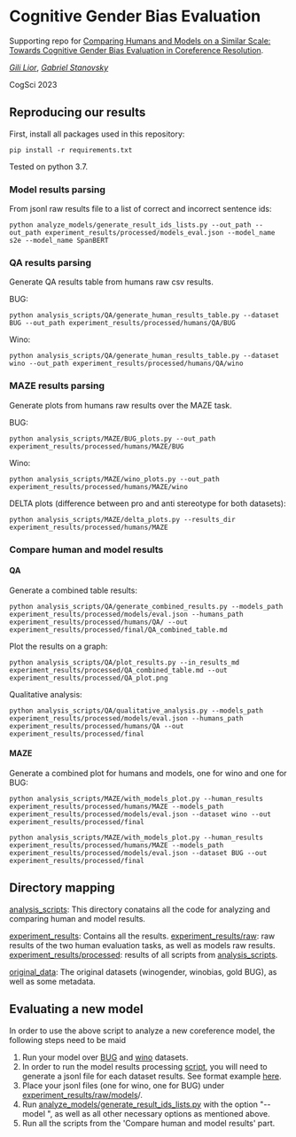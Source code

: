 # Cognitive Gender Bias Evaluation

Supporting repo for [Comparing Humans and Models on a Similar Scale: Towards Cognitive Gender Bias Evaluation in Coreference Resolution](https://arxiv.org/abs/2305.15389).

[<em>Gili Lior</em>](https://gililior.github.io), [<em>Gabriel Stanovsky</em>](https://gabrielstanovsky.github.io/)

CogSci 2023


## Reproducing our results

First, install all packages used in this repository:

`pip install -r requirements.txt`

Tested on python 3.7.


### Model results parsing

From jsonl raw results file to a list of correct and incorrect sentence ids:

`python analyze_models/generate_result_ids_lists.py --out_path --out_path experiment_results/processed/models_eval.json --model_name s2e --model_name SpanBERT`


### QA results parsing
Generate QA results table from humans raw csv results.

BUG:

`python analysis_scripts/QA/generate_human_results_table.py --dataset BUG --out_path experiment_results/processed/humans/QA/BUG`

Wino:

`python analysis_scripts/QA/generate_human_results_table.py --dataset wino --out_path experiment_results/processed/humans/QA/wino`

### MAZE results parsing

Generate plots from humans raw results over the MAZE task.

BUG:

`python analysis_scripts/MAZE/BUG_plots.py --out_path experiment_results/processed/humans/MAZE/BUG`

Wino:

`python analysis_scripts/MAZE/wino_plots.py --out_path experiment_results/processed/humans/MAZE/wino`

DELTA plots (difference between pro and anti stereotype for both datasets):

`python analysis_scripts/MAZE/delta_plots.py --results_dir experiment_results/processed/humans/MAZE`


### Compare human and model results

#### QA
Generate a combined table results:

`python analysis_scripts/QA/generate_combined_results.py --models_path experiment_results/processed/models/eval.json --humans_path experiment_results/processed/humans/QA/ --out experiment_results/processed/final/QA_combined_table.md`

Plot the results on a graph:

`python analysis_scripts/QA/plot_results.py --in_results_md experiment_results/processed/QA_combined_table.md --out experiment_results/processed/QA_plot.png`


Qualitative analysis:

`python analysis_scripts/QA/qualitative_analysis.py --models_path experiment_results/processed/models/eval.json --humans_path experiment_results/processed/humans/QA --out experiment_results/processed/final`

#### MAZE

Generate a combined plot for humans and models, one for wino and one for BUG:

`python analysis_scripts/MAZE/with_models_plot.py --human_results experiment_results/processed/humans/MAZE --models_path experiment_results/processed/models/eval.json --dataset wino --out experiment_results/processed/final`

`python analysis_scripts/MAZE/with_models_plot.py --human_results experiment_results/processed/humans/MAZE --models_path experiment_results/processed/models/eval.json --dataset BUG --out experiment_results/processed/final`


## Directory mapping
[analysis_scripts](analysis_scripts):
This directory conatains all the code for analyzing and comparing human and model results.

[experiment_results](experiment_results): Contains all the results.
[experiment_results/raw](experiment_results/raw): raw results of the two human evaluation tasks, as well as models raw results.
[experiment_results/processed](experiment_results/processed): results of all scripts from [analysis_scripts](analysis_scripts).

[original_data](original_data): The original datasets (winogender, winobias, gold BUG), as well as some metadata. 


## Evaluating a new model
In order to use the above script to analyze a new coreference model, the following steps need to be maid

1. Run your model over [BUG](original_data/gold_BUG.csv) and [wino](original_data/wino_combined.csv) datasets.
2. In order to run the model results processing [script](analyze_models/generate_result_ids_lists.py), you will need to generate a jsonl file for each dataset results. See format example [here](experiment_results/raw/models/s2e/BUG.jsonl).
3. Place your jsonl files (one for wino, one for BUG) under [experiment_results/raw/models](experiment_results/raw/models)/<your-model-name>.
4. Run [analyze_models/generate_result_ids_lists.py](analyze_models/generate_result_ids_lists.py) with the option "--model <your-model-name>", as well as all other necessary options as mentioned above.
5. Run all the scripts from the 'Compare human and model results' part.